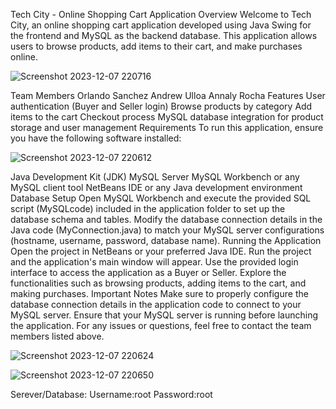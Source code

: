 Tech City - Online Shopping Cart Application
Overview
Welcome to Tech City, an online shopping cart application developed using Java Swing for the frontend and MySQL as the backend database. This application allows users to browse products, add items to their cart, 
and make purchases online.


![Screenshot 2023-12-07 220716](https://github.com/OrlandoSanchez11/Group32-ShoppingCart-Project/assets/144269090/25c996e4-e4d9-4def-bf4e-84ef7f307038)

Team Members
Orlando Sanchez
Andrew Ulloa
Annaly Rocha
Features
User authentication (Buyer and Seller login)
Browse products by category
Add items to the cart
Checkout process
MySQL database integration for product storage and user management
Requirements
To run this application, ensure you have the following software installed:

![Screenshot 2023-12-07 220612](https://github.com/OrlandoSanchez11/Group32-ShoppingCart-Project/assets/144269090/ec1a1523-27b3-428f-b21e-625d1533daf7)


Java Development Kit (JDK)
MySQL Server
MySQL Workbench or any MySQL client tool
NetBeans IDE or any Java development environment
Database Setup
Open MySQL Workbench and execute the provided SQL script (MySQLcode) included in the application folder to set up the database schema and tables.
Modify the database connection details in the Java code (MyConnection.java) to match your MySQL server configurations (hostname, username, password, database name).
Running the Application
Open the project in NetBeans or your preferred Java IDE.
Run the project and the application's main window will appear.
Use the provided login interface to access the application as a Buyer or Seller.
Explore the functionalities such as browsing products, adding items to the cart, and making purchases.
Important Notes
Make sure to properly configure the database connection details in the application code to connect to your MySQL server.
Ensure that your MySQL server is running before launching the application.
For any issues or questions, feel free to contact the team members listed above.

![Screenshot 2023-12-07 220624](https://github.com/OrlandoSanchez11/Group32-ShoppingCart-Project/assets/144269090/a0b2bc82-f75c-47b7-afc5-34d601fa20f0)

![Screenshot 2023-12-07 220650](https://github.com/OrlandoSanchez11/Group32-ShoppingCart-Project/assets/144269090/a49e2774-c108-4f07-9434-40c395b4e2f5)

Serever/Database:
Username:root
Password:root
